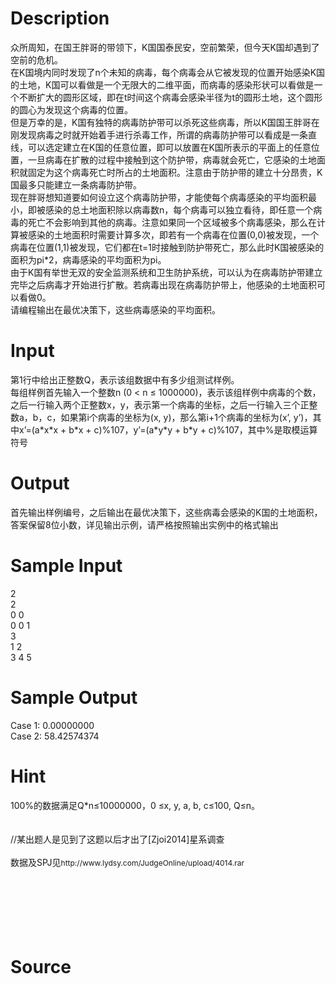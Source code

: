 
# Description

<div class="content"><div>众所周知，在国王胖哥的带领下，K国国泰民安，空前繁荣，但今天K国却遇到了空前的危机。</div>
<div>在K国境内同时发现了n个未知的病毒，每个病毒会从它被发现的位置开始感染K国的土地，K国可以看做是一个无限大的二维平面，而病毒的感染形状可以看做是一个不断扩大的圆形区域，即在t时间这个病毒会感染半径为t的圆形土地，这个圆形的圆心为发现这个病毒的位置。</div>
<div>但是万幸的是，K国有独特的病毒防护带可以杀死这些病毒，所以K国国王胖哥在刚发现病毒之时就开始着手进行杀毒工作，所谓的病毒防护带可以看成是一条直线，可以选定建立在K国的任意位置，即可以放置在K国所表示的平面上的任意位置，一旦病毒在扩散的过程中接触到这个防护带，病毒就会死亡，它感染的土地面积就固定为这个病毒死亡时所占的土地面积。注意由于防护带的建立十分昂贵，K国最多只能建立一条病毒防护带。</div>
<div>现在胖哥想知道要如何设立这个病毒防护带，才能使每个病毒感染的平均面积最小，即被感染的总土地面积除以病毒数n，每个病毒可以独立看待，即任意一个病毒的死亡不会影响到其他的病毒。注意如果同一个区域被多个病毒感染，那么在计算被感染的土地面积时需要计算多次，即若有一个病毒在位置(0,0)被发现，一个病毒在位置(1,1)被发现，它们都在t=1时接触到防护带死亡，那么此时K国被感染的面积为pi*2，病毒感染的平均面积为pi。</div>
<div>由于K国有举世无双的安全监测系统和卫生防护系统，可以认为在病毒防护带建立完毕之后病毒才开始进行扩散。若病毒出现在病毒防护带上，他感染的土地面积可以看做0。</div>
<div>请编程输出在最优决策下，这些病毒感染的平均面积。</div>
<div></div>
<p></p></div>

# Input

<div class="content"><div>第1行中给出正整数Q，表示该组数据中有多少组测试样例。</div>
<div>
<div>每组样例首先输入一个整数n (0 &lt; n ≤ 1000000)，表示该组样例中病毒的个数，之后一行输入两个正整数x，y，表示第一个病毒的坐标，之后一行输入三个正整数a，b，c，如果第i个病毒的坐标为(x, y)，那么第i+1个病毒的坐标为(x’, y’)，其中x’=(a*x*x + b*x + c)%107，y’=(a*y*y + b*y + c)%107，其中%是取模运算符号</div>
<div></div>
</div>
<p></p></div>

# Output

<div class="content"><div>首先输出样例编号，之后输出在最优决策下，这些病毒会感染的K国的土地面积，答案保留8位小数，详见输出示例，请严格按照输出实例中的格式输出</div>
<div>
<div></div>
</div>
<p></p></div>

# Sample Input

<div class="content"><span class="sampledata">2<br/>
2<br/>
0 0<br/>
0 0 1<br/>
3<br/>
1 2<br/>
3 4 5<br/>
</span></div>

# Sample Output

<div class="content"><span class="sampledata">Case 1: 0.00000000<br/>
Case 2: 58.42574374</span></div>

# Hint

<div class="content"><p></p><div>100%的数据满足Q*n≤10000000，0 ≤x, y, a, b, c≤100, Q≤n。</div><br/>
<div></div><br/>
<div>//某出题人是见到了这题以后才出了[Zjoi2014]星系调查</div><br/>
<div>数据及SPJ见<span style="font-size: 12px;">http://www.lydsy.com/JudgeOnline/upload/4014.rar</span></div><br/>
<div></div><br/>
<div></div><br/>
<div></div><br/>
<div></div><br/>
<div></div><br/>
<p></p><p></p></div>

# Source

<div class="content"><p><a href="problemset.php?search="></a></p></div>

